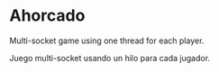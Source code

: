 # Ahorcado
Multi-socket game using one thread for each player.

Juego multi-socket usando un hilo para cada jugador.
